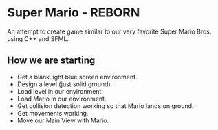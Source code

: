 # Super Mario - REBORN

An attempt to create game similar to our very favorite Super Mario Bros. using C++ and SFML.

## How we are starting
- Get a blank light blue screen environment.  
- Design a level (just solid ground).  
- Load level in our environment.  
- Load Mario in our environment.  
- Get collision detection working so that Mario lands on ground.  
- Get movements working.  
- Move our Main View with Mario.  